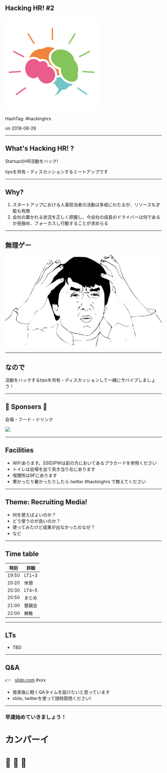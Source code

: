 ## Hacking HR! #2

![](/assets/images/logo-transparent-small.png)

HashTag: #hackinghrs

on 2018-08-26

---

## What's Hacking HR! ?

StartupのHR活動をハック!

tipsを共有・ディスカッションするミートアップです

---

## Why?

1. スタートアップにおける人事担当者の活動は多岐にわたるが、リソースも才能も有限
1. 会社の置かれる状況を正しく把握し、今会社の成長のドライバーは何であるか見極め、フォーカスし行動することが求めらる

---

## 無理ゲー

![](/meetups/1/meme-oh-2.png)

---

## なので

活動をハックするtipsを共有・ディスカッションして一緒にサバイブしましょう！

---

## 🎉 Sponsers 👏

会場・フード・ドリンク

![](/assets/images/sponsers/repro-logo-colored.png)

---

## Facilities

- WiFiあります。SSID/PWは前の方においてあるプラカードを参照ください
- トイレは会場を出て突き当り左にあります
- 喫煙所は9Fにあります
- 寒かったり暑かったりしたら twitter #hackinghrs で教えてください

---

## Theme: Recruiting Media!

- 何を使えばよいのか？
- どう使うのが良いのか？
- 使ってみたけど成果が出なかったのなぜ？
- など

---

## Time table

時刻 | 詳細
--- | ---
19:50 | LT1~3
20:20 | 休憩
20:30 | LT4~5
20:50 | まとめ
21:00 | 懇親会
22:00 | 解散

---

## LTs

- TBD

---

## Q&A

👉　[slido.com](https://app2.sli.do/event/xxxx/questions) #xxx

- 発表後に軽くQAタイムを設けたいと思っています
- slido, twitterを使って随時質問ください!

---

### 早速始めていきましょう！

# カンパーイ

# 🍻 🍕 🍪
